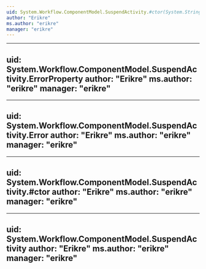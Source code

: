 ```yaml
---
uid: System.Workflow.ComponentModel.SuspendActivity.#ctor(System.String)
author: "Erikre"
ms.author: "erikre"
manager: "erikre"
---
```


---
uid: System.Workflow.ComponentModel.SuspendActivity.ErrorProperty
author: "Erikre"
ms.author: "erikre"
manager: "erikre"
---

---
uid: System.Workflow.ComponentModel.SuspendActivity.Error
author: "Erikre"
ms.author: "erikre"
manager: "erikre"
---

---
uid: System.Workflow.ComponentModel.SuspendActivity.#ctor
author: "Erikre"
ms.author: "erikre"
manager: "erikre"
---

---
uid: System.Workflow.ComponentModel.SuspendActivity
author: "Erikre"
ms.author: "erikre"
manager: "erikre"
---
